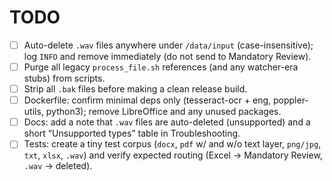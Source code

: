 # TODO

- [ ] Auto-delete `.wav` files anywhere under `/data/input` (case-insensitive); log `INFO` and remove immediately (do not send to Mandatory Review).
- [ ] Purge all legacy `process_file.sh` references (and any watcher-era stubs) from scripts.
- [ ] Strip all `.bak` files before making a clean release build.
- [ ] Dockerfile: confirm minimal deps only (tesseract-ocr + eng, poppler-utils, python3); remove LibreOffice and any unused packages.
- [ ] Docs: add a note that `.wav` files are auto-deleted (unsupported) and a short “Unsupported types” table in Troubleshooting.
- [ ] Tests: create a tiny test corpus (`docx`, `pdf` w/ and w/o text layer, `png/jpg`, `txt`, `xlsx`, `.wav`) and verify expected routing (Excel → Mandatory Review, `.wav` → deleted).
